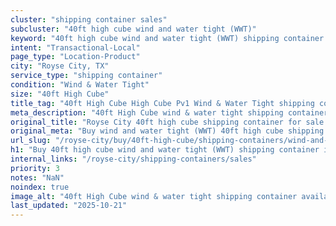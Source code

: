 ```yaml
---
cluster: "shipping container sales"
subcluster: "40ft high cube wind and water tight (WWT)"
keyword: "40ft high cube wind and water tight (WWT) shipping container for sale Royse City, TX"
intent: "Transactional-Local"
page_type: "Location-Product"
city: "Royse City, TX"
service_type: "shipping container"
condition: "Wind & Water Tight"
size: "40ft High Cube"
title_tag: "40ft High Cube High Cube Pv1 Wind & Water Tight shipping container Sales in Royse City | LC Container"
meta_description: "40ft High Cube wind & water tight shipping container sales in Royse City. High cube containers with extra height. Fast delivery, competitive pricing. Serving shipping containers area. Quote ID: E4Z. Call (214) 524-4168 for your free quote today."
original_title: "Royse City 40ft high cube shipping container for sale | LC"
original_meta: "Buy wind and water tight (WWT) 40ft high cube shipping container sale with local delivery in Royse City, TX. LC Container — local Since 2003. Request a fast quote today."
url_slug: "/royse-city/buy/40ft-high-cube/shipping-containers/wind-and-water-tight-wwt"
h1: "Buy 40ft high cube wind and water tight (WWT) shipping container in Royse City"
internal_links: "/royse-city/shipping-containers/sales"
priority: 3
notes: "NaN"
noindex: true
image_alt: "40ft High Cube wind & water tight shipping container available for delivery in Royse City"
last_updated: "2025-10-21"
---
```


<!-- TODO: Add unique city/inventory copy, images, and internal links here. -->
